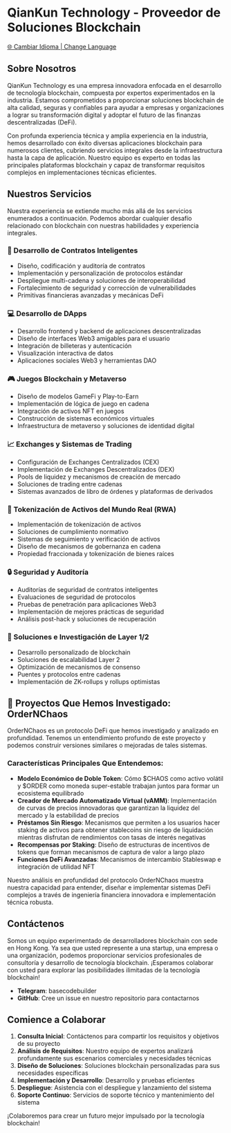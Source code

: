 # QianKun Technology - Proveedor de Soluciones Blockchain

[🌐 Cambiar Idioma | Change Language](LANGUAGE.md)

## Sobre Nosotros

QianKun Technology es una empresa innovadora enfocada en el desarrollo de tecnología blockchain, compuesta por expertos experimentados en la industria. Estamos comprometidos a proporcionar soluciones blockchain de alta calidad, seguras y confiables para ayudar a empresas y organizaciones a lograr su transformación digital y adoptar el futuro de las finanzas descentralizadas (DeFi).

Con profunda experiencia técnica y amplia experiencia en la industria, hemos desarrollado con éxito diversas aplicaciones blockchain para numerosos clientes, cubriendo servicios integrales desde la infraestructura hasta la capa de aplicación. Nuestro equipo es experto en todas las principales plataformas blockchain y capaz de transformar requisitos complejos en implementaciones técnicas eficientes.

## Nuestros Servicios

Nuestra experiencia se extiende mucho más allá de los servicios enumerados a continuación. Podemos abordar cualquier desafío relacionado con blockchain con nuestras habilidades y experiencia integrales.

### 🔗 Desarrollo de Contratos Inteligentes
- Diseño, codificación y auditoría de contratos
- Implementación y personalización de protocolos estándar
- Despliegue multi-cadena y soluciones de interoperabilidad
- Fortalecimiento de seguridad y corrección de vulnerabilidades
- Primitivas financieras avanzadas y mecánicas DeFi

### 💻 Desarrollo de DApps
- Desarrollo frontend y backend de aplicaciones descentralizadas
- Diseño de interfaces Web3 amigables para el usuario
- Integración de billeteras y autenticación
- Visualización interactiva de datos
- Aplicaciones sociales Web3 y herramientas DAO

### 🎮 Juegos Blockchain y Metaverso
- Diseño de modelos GameFi y Play-to-Earn
- Implementación de lógica de juego en cadena
- Integración de activos NFT en juegos
- Construcción de sistemas económicos virtuales
- Infraestructura de metaverso y soluciones de identidad digital

### 📈 Exchanges y Sistemas de Trading
- Configuración de Exchanges Centralizados (CEX)
- Implementación de Exchanges Descentralizados (DEX)
- Pools de liquidez y mecanismos de creación de mercado
- Soluciones de trading entre cadenas
- Sistemas avanzados de libro de órdenes y plataformas de derivados

### 🏢 Tokenización de Activos del Mundo Real (RWA)
- Implementación de tokenización de activos
- Soluciones de cumplimiento normativo
- Sistemas de seguimiento y verificación de activos
- Diseño de mecanismos de gobernanza en cadena
- Propiedad fraccionada y tokenización de bienes raíces

### 🔒 Seguridad y Auditoría
- Auditorías de seguridad de contratos inteligentes
- Evaluaciones de seguridad de protocolos
- Pruebas de penetración para aplicaciones Web3
- Implementación de mejores prácticas de seguridad
- Análisis post-hack y soluciones de recuperación

### 🧪 Soluciones e Investigación de Layer 1/2
- Desarrollo personalizado de blockchain
- Soluciones de escalabilidad Layer 2
- Optimización de mecanismos de consenso
- Puentes y protocolos entre cadenas
- Implementación de ZK-rollups y rollups optimistas

## 🌟 Proyectos Que Hemos Investigado: OrderNChaos

OrderNChaos es un protocolo DeFi que hemos investigado y analizado en profundidad. Tenemos un entendimiento profundo de este proyecto y podemos construir versiones similares o mejoradas de tales sistemas.

### Características Principales Que Entendemos:
- **Modelo Económico de Doble Token**: Cómo $CHAOS como activo volátil y $ORDER como moneda super-estable trabajan juntos para formar un ecosistema equilibrado
- **Creador de Mercado Automatizado Virtual (vAMM)**: Implementación de curvas de precios innovadoras que garantizan la liquidez del mercado y la estabilidad de precios
- **Préstamos Sin Riesgo**: Mecanismos que permiten a los usuarios hacer staking de activos para obtener stablecoins sin riesgo de liquidación mientras disfrutan de rendimientos con tasas de interés negativas
- **Recompensas por Staking**: Diseño de estructuras de incentivos de tokens que forman mecanismos de captura de valor a largo plazo
- **Funciones DeFi Avanzadas**: Mecanismos de intercambio Stableswap e integración de utilidad NFT

Nuestro análisis en profundidad del protocolo OrderNChaos muestra nuestra capacidad para entender, diseñar e implementar sistemas DeFi complejos a través de ingeniería financiera innovadora e implementación técnica robusta.

## Contáctenos

Somos un equipo experimentado de desarrolladores blockchain con sede en Hong Kong. Ya sea que usted represente a una startup, una empresa o una organización, podemos proporcionar servicios profesionales de consultoría y desarrollo de tecnología blockchain. ¡Esperamos colaborar con usted para explorar las posibilidades ilimitadas de la tecnología blockchain!

- **Telegram**: basecodebuilder
- **GitHub**: Cree un issue en nuestro repositorio para contactarnos

## Comience a Colaborar

1. **Consulta Inicial**: Contáctenos para compartir los requisitos y objetivos de su proyecto
2. **Análisis de Requisitos**: Nuestro equipo de expertos analizará profundamente sus escenarios comerciales y necesidades técnicas
3. **Diseño de Soluciones**: Soluciones blockchain personalizadas para sus necesidades específicas
4. **Implementación y Desarrollo**: Desarrollo y pruebas eficientes
5. **Despliegue**: Asistencia con el despliegue y lanzamiento del sistema
6. **Soporte Continuo**: Servicios de soporte técnico y mantenimiento del sistema

¡Colaboremos para crear un futuro mejor impulsado por la tecnología blockchain! 